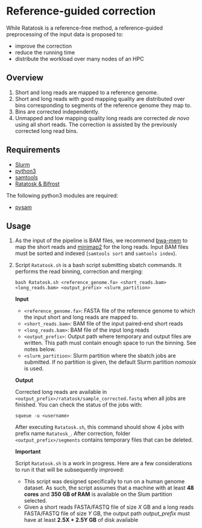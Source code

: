 # Reference-guided correction

While Ratatosk is a reference-free method, a reference-guided preprocessing of the input data is proposed to:
- improve the correction
- reduce the running time
- distribute the workload over many nodes of an HPC

## Overview

1. Short and long reads are mapped to a reference genome.
2. Short and long reads with good mapping quality are distributed over bins corresponding to segments of the reference genome they map to.
3. Bins are corrected independently.
4. Unmapped and low mapping quality long reads are corrected *de novo* using all short reads. The correction is assisted by the previously corrected long read bins.

## Requirements

* [Slurm](https://slurm.schedmd.com)
* [python3](https://python.org)
* [samtools](https://htslib.org)
* [Ratatosk & Bifrost](https://github.com/GuillaumeHolley/Ratatosk)

The following python3 modules are required:
* [pysam](https://pysam.readthedocs.io)

## Usage

1. As the input of the pipeline is BAM files, we recommend [bwa-mem](https://github.com/lh3/bwa) to map the short reads and [minimap2](https://github.com/lh3/minimap2) for the long reads. Input BAM files must be sorted and indexed (`samtools sort` and `samtools index`).

2. Script `Ratatosk.sh` is a bash script submitting sbatch commands. It performs the read binning, correction and merging:
	```
	bash Ratatosk.sh <reference_genome.fa> <short_reads.bam> <long_reads.bam> <output_prefix> <slurm_partition>
	```

	**Input**

	- `<reference_genome.fa>`: FASTA file of the reference genome to which the input short and long reads are mapped to.
	- `<short_reads.bam>`: BAM file of the input paired-end short reads
	- `<long_reads.bam>`: BAM file of the input long reads
	- `<output_prefix>`: Output path where temporary and output files are written. This path must contain enough space to run the binning. See notes below.
	- `<slurm_partition>`: Slurm partition where the sbatch jobs are submitted. If no partition is given, the default Slurm partition *nomosix* is used.

	**Output**

	Corrected long reads are available in `<output_prefix>/ratatosk/sample_corrected.fastq` when all jobs are finished. You can check the status of the jobs with:
	```
	squeue -u <username>
	```
	After executing `Ratatosk.sh`, this command should show 4 jobs with prefix name `Ratatosk_`. After correction, folder `<output_prefix>/segments` contains temporary files that can be deleted.


	**Important**

	Script `Ratatosk.sh` is a work in progress. Here are a few considerations to run it that will be subsequently improved:

	- This script was designed specifically to run on a human genome dataset. As such, the script assumes that a machine with at least **48 cores** and **350 GB of RAM** is available on the Slum partition selected.
	- Given a short reads FASTA/FASTQ file of size *X* GB and a long reads FASTA/FASTQ file of size *Y* GB, the output path *output_prefix* must have at least **2.5X + 2.5Y GB** of disk available